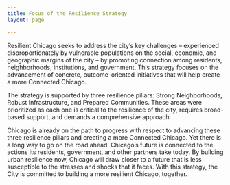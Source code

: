 ```yaml
---
title: Focus of the Resilience Strategy
layout: page

---
```



Resilient Chicago seeks to address the city’s key challenges – experienced disproportionately by vulnerable populations on the social, economic, and geographic margins of the city – by promoting connection among residents, neighborhoods, institutions, and government. This strategy focuses on the advancement of concrete, outcome-oriented initiatives that will help create a more Connected Chicago.

The strategy is supported by three resilience pillars: Strong Neighborhoods, Robust Infrastructure, and Prepared Communities. These areas were prioritized as each one is critical to the resilience of the city, requires broad-based support, and demands a comprehensive approach.

Chicago is already on the path to progress with respect to advancing these three resilience pillars and creating a more Connected Chicago. Yet there is a long way to go on the road ahead.
Chicago’s future is connected to the actions its residents, government, and other partners take today. By building urban resilience now, Chicago will draw closer to a future that is less susceptible to the stresses and shocks that it faces.
With this strategy, the City is committed to building a more resilient Chicago, together.